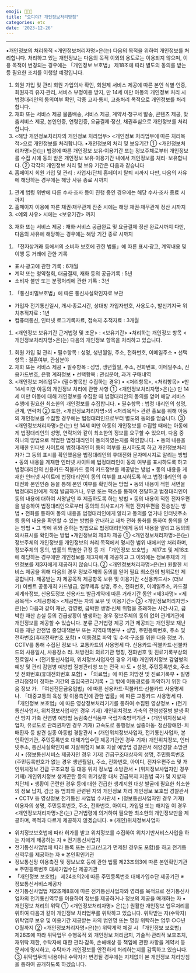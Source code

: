 ```yaml
---
emoji: 👩🏻‍💻
title: "오디야? 개인정보처리방침"
categories: etc
date: '2023-12-26'
---
```


---

▪개인정보의 처리목적
<개인정보처리자명>은(는) 다음의 목적을 위하여 개인정보를 처리합니다. 처리하고
있는 개인정보는 다음의 목적 이외의 용도로는 이용되지 않으며, 이용 목적이 변경되는
경우에는 「개인정보 보호법」 제18조에 따라 별도의 동의를 받는 등 필요한 조치를 이행할
예정입니다.

1. 회원 가입 및 관리
   회원 가입의사 확인, 회원제 서비스 제공에 따른 본인 식별·인증, 회원자격 유지·관리,
   서비스 부정이용 방지, 만 14세 미만 아동의 개인정보 처리 시 법정대리인의 동의여부
   확인, 각종 고지·통지, 고충처리 목적으로 개인정보를 처리합니다.
1. 재화 또는 서비스 제공
   물품배송, 서비스 제공, 계약서·청구서 발송, 콘텐츠 제공, 맞춤서비스 제공, 본인인증,
   연령인증, 요금결제·정산, 채권추심으로 개인정보를 처리합니다.
1. <해당 개인정보처리자의 개인정보 처리업무>
   <개인정보 처리업무에 따른 처리목적>으로 개인정보를 처리합니다.
   ▪개인정보의 처리 및 보유기간
   ① <개인정보처리자명>은(는) 법령에 따른 개인정보 보유·이용기간 또는 정보주체로부터
   개인정보를 수집 시에 동의 받은 개인정보 보유·이용기간 내에서 개인정보를 처리·
   보유합니다.
   ② 각각의 개인정보 처리 및 보유 기간은 다음과 같습니다
1. 홈페이지 회원 가입 및 관리 : 사업자/단체 홈페이지 탈퇴 시까지
   다만, 다음의 사유에 해당하는 경우에는 해당 사유 종료 시까지

1) 관계 법령 위반에 따른 수사·조사 등이 진행 중인 경우에는 해당 수사·조사 종료
   시까지
1) 홈페이지 이용에 따른 채권·채무관계 잔존 시에는 해당 채권·채무관계 정산 시까지
1) <예외 사유> 시에는 <보유기간> 까지

3. 재화 또는 서비스 제공 : 재화·서비스 공급완료 및 요금결제·정산 완료시까지
   다만, 다음의 사유에 해당하는 경우에는 해당 기간 종료 시까지

1) 「전자상거래 등에서의 소비자 보호에 관한 법률」에 따른 표시·광고, 계약내용 및
   이행 등 거래에 관한 기록

-   표시·광고에 관한 기록 : 6개월
-   계약 또는 청약철회, 대금결제, 재화 등의 공급기록 : 5년
-   소비자 불만 또는 분쟁처리에 관한 기록 : 3년

1. 「통신비밀보호법」에 따른 통신사실확인자료 보관

-   가입자 전기통신일시, 개시·종료시간, 상대방 가입자번호, 사용도수, 발신기지국
    위치추적자료 : 1년
-   컴퓨터통신, 인터넷 로그기록자료, 접속지 추적자료 : 3개월

1. <개인정보 보유기간 근거법령 및 조문> : <보유기간>
   ▪처리하는 개인정보 항목
   <개인정보처리자명>은(는) 다음의 개인정보 항목을 처리하고 있습니다.

1) 회원 가입 및 관리
   • 필수항목 : 성명, 생년월일, 주소, 전화번호, 이메일주소
   • 선택항목 : 결혼여부, 관심분야
1) 재화 또는 서비스 제공
   • 필수항목 : 성명, 생년월일, 주소, 전화번호, 이메일주소, 신용카드번호, 은행 계좌정보
   • 선택항목 : 관심분야, 과거 구매내역
1) <개인정보 처리업무> (필수항목만 수집하는 경우)
   • <처리항목>, <처리항목>
   ▪만 14세 미만 아동의 개인정보 처리에 관한 사항
   ① <개인정보처리자명>은(는) 만 14세 미만 아동에 대해 개인정보를 수집할 때 법정대리인의
   동의를 얻어 해당 서비스 수행에 필요한 최소한의 개인정보를 수집합니다.
   • 필수항목 : 법정 대리인의 성명, 관계, 연락처
   ② 또한, <개인정보처리자명>의 <처리목적> 관련 홍보를 위해 아동의 개인정보를 수집할
   경우에는 법정대리인으로부터 별도의 동의를 얻습니다.
   ③ <개인정보처리자명>은(는) 만 14세 미만 아동의 개인정보를 수집할 때에는 아동에게
   법정대리인의 성명, 연락처와 같이 최소한의 정보를 요구할 수 있으며, 다음 중 하나의
   방법으로 적법한 법정대리인이 동의하였는지를 확인합니다.
   • 동의 내용을 게재한 인터넷 사이트에 법정대리인이 동의 여부를 표시하도록 하고
   개인정보처리자가 그 동의 표시를 확인했음을 법정대리인의 휴대전화 문자메시지로
   알리는 방법
   • 동의 내용을 게재한 인터넷 사이트에 법정대리인이 동의 여부를 표시하도록 하고
   법정대리인의 신용카드·직불카드 등의 카드정보를 제공받는 방법
   • 동의 내용을 게재한 인터넷 사이트에 법정대리인이 동의 여부를 표시하도록 하고
   법정대리인의 휴대전화 본인인증 등을 통해 본인 여부를 확인하는 방법
   • 동의 내용이 적힌 서면을 법정대리인에게 직접 발급하거나, 우편 또는 팩스를 통하여
   전달하고 법정대리인이 동의 내용에 대하여 서명날인 후 제출하도록 하는 방법
   • 동의 내용이 적힌 전자우편을 발송하여 법정대리인으로부터 동의의 의사표시가 적힌
   전자우편을 전송받는 방법
   • 전화를 통하여 동의 내용을 법정대리인에게 알리고 동의를 얻거나 인터넷주소 등 동의
   내용을 확인할 수 있는 방법을 안내하고 재차 전화 통화를 통하여 동의를 얻는 방법
   • 그 밖에 위와 준하는 방법으로 법정대리인에게 동의 내용을 알리고 동의의
   의사표시를 확인하는 방법
   ▪개인정보의 제3자 제공
   ① <개인정보처리자명>은(는) 정보주체의 개인정보를 개인정보의 처리 목적에서 명시한
   범위 내에서만 처리하며, 정보주체의 동의, 법률의 특별한 규정 등 개 「개인정보
   보호법」 제17조 및 제18조에 해당하는 경우에만 개인정보를 제3자에게 제공하고 그
   이외에는 정보주체의 개인정보를 제3자에게 제공하지 않습니다.
   ② <개인정보처리자명>은(는) 원활한 서비스 제공을 위해 다음의 경우 정보주체의 동의를
   얻어 필요 최소한의 범위로만 제공합니다.
   제공받는 자 제공목적 제공항목 보유 및 이용기간
   <신용카드사>
   (더보기)
   이벤트 공동개최
   카드발급,
   업무제휴
   성명, 주소, 전화번호,
   이메일주소, 카드결제계좌정보,
   신용도정보
   신용카드 발급계약에 따른
   거래기간 동안
   <제3자명> <제공목적> <제공항목> <제공받는 자의 보유 및
   이용기간>
   ③ <개인정보처리자명>은(는) 다음과 같이 재난, 감영병, 급박한 생명·신체 위험을
   초래하는 사건·사고, 급박한 재산 손실 등의 긴급상황이 발생하는 경우 정보주체의
   동의 없이 관계기관에 개인정보를 제공할 수 있습니다.
   분류 근거법령 제공 기관 제공되는 개인정보
   재난 대응 재난
   안전법
   중앙대책본부 또는
   지역대책본부
   • 성명, 주민등록번호, 주소 및 전화번호(휴대전화번호
   포함)
   • 이동경로 파악 및 수색·구조를 위한 다음 정보
   가. CCTV를 통해 수집된 정보
   나. 교통카드의 사용명세
   다. 신용카드·직불카드·선불카드의 사용일시, 사용장소
   라. 처방전의 의료기관 명칭, 전화번호 및 진료기록부상의
   진료일시
   • (전기통신사업자, 위치정보사업자인 경우 기재)
   개인위치정보
   감염병의 예방
   및 관리
   감염병
   예방법
   질병관리청
   또는
   전국 시·도
   • 성명, 주민등록번호, 주소 및 전화번호(휴대전화번호 포함)
   • 「의료법」에 따른 처방전 및 진료기록부
   • 질병관리청장이 정하는 기간의 출입국관리기록
   • 그 밖에 이동경로를 파악하기 위한 다음 정보
   가. 「여신전문금융업법」에 따른
   신용카드·직불카드·선불카드 사용명세
   나. 「대중교통의 육성 및 이용촉진에 관한 법률」에 따른
   교통카드 사용명세
   다. 「개인정보 보호법」에 따른 영상정보처리기기를
   통하여 수집된 영상정보
   • (전기통신사업자, 위치정보사업자인 경우 기재)
   개인위치정보
   가축의
   전염성질병
   발생·확산 방지
   가축
   전염병
   예방법
   농림축산식품부
   국립가축방역기관
   • (개인위치정보사업자, 유료도로 관리권자인 경우 기재)
   고속도로 통행정보
   실종아동·
   정신장애인·
   치매환자 등
   발견
   실종
   아동법 경찰관서
   • (개인위치정보사업자, 전기통신사업자, 본인확인기관,
   주민등록번호 대체가입수단 제공기관인 경우 기재)
   개인위치정보, 인터넷주소, 통신사실확인자료
   자살위험자
   보호
   자살
   예방법
   경찰관서
   해양경찰
   소방관서
   • (정보통신서비스 제공자인 경우 기재) 긴급구조대상자의
   성명, 주민등록번호(주민등록번호가 없는 경우
   생년월일), 주소, 전화번호, 아이디, 전자우편주소 및
   개인위치정보
   긴급 구조요청
   등 대응
   위치
   정보법 소방관서 • (위치정보사업자인 경우 기재) 개인위치정보
   생계곤란 등의
   위기상황 대처
   긴급복지
   지원법
   국가 및
   지방자치단체
   • 생황이 곤란한 경우 등에 대한 긴급한 생계지원 대상
   발굴에 필요한 최소한의 정보
   납치, 감금 등
   범죄와 관련된
   자의 개인정보
   처리
   개인정보
   보호법 경찰관서 • CCTV 등 영상정보
   전기통신
   사업법 수사관서
   • (정보통신사업자인 경우 기재) 이용자의 성명,
   주민등록번호, 주소, 전화번호, 아이디, 가입일 또는
   해지일
   이 경우 <개인정보처리자명>은(는) 근거법령에 의거하여 필요한 최소한의 개인정보만을
   제공하며, 목적과 다르게 제공하지 않겠습니다.
   ※ (개인)위치정보사업자

-   위치정보보호법에 따라 허가를 받고 위치정보를 수집하여 위치기반서비스사업을 하는
    자에게 제공하는 자
    ※ 전기통신사업자
-   전기통신사업법에 따라 등록 또는 신고(신고가 면제된 경우도 포함)를 하고 전기통신역무를
    제공하는 자
    ※ 본인확인기관
-   정보통신망 이용촉진 및 정보보호 등에 관한 법률 제23조의3에 따른 본인확인기관
    ※ 주민등록번호 대체가입수단 제공기관
-   「개인정보 보호법」 제24조의2에 따른 주민등록번호 대체가입수단 제공기관
    ※ 정보통신서비스제공자
-   전기통신사업법 제2조제8호에 따른 전기통신사업자와 영리를 목적으로 전기통신사업자의
    전기통신역무를 이용하여 정보를 제공하거나 정보의 제공을 매개하는 자
    ▪개인정보 처리의 위탁
    ① <개인정보처리자명> 은(는) 원활한 개인정보 업무처리를 위하여 다음과 같이 개인정보
    처리업무를 위탁하고 있습니다.
    위탁받는 자(수탁자) 위탁업무 보유 및 이용기간
    제공받는 자의 법인명 또는 명칭 위탁하는 업무 ○○년 ○월까지
    ② <개인정보처리자명>은(는) 위탁계약 체결 시 「개인정보 보호법」 제26조에 따라 위탁업무
    수행목적 외 개인정보 처리금지, 기술적·관리적 보호조치, 재위탁 제한, 수탁자에 대한
    관리·감독, 손해배상 등 책임에 관한 사항을 계약서 등 문서에 명시하고, 수탁자가
    개인정보를 안전하게 처리하는지를 감독하고 있습니다.
    ③ 위탁업무의 내용이나 수탁자가 변경될 경우에는 지체없이 본 개인정보 처리방침을
    통하여 공개하도록 하겠습니다.
